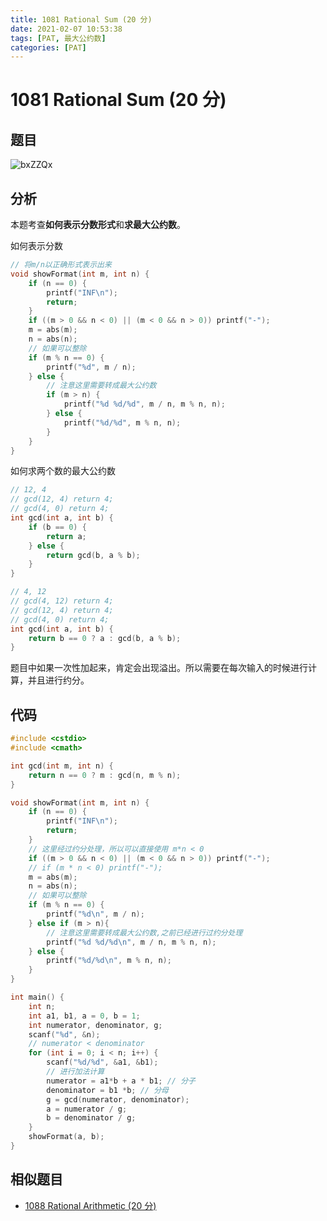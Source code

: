 ```yaml
---
title: 1081 Rational Sum (20 分)
date: 2021-02-07 10:53:38
tags: [PAT, 最大公约数]
categories: [PAT]
---
```


# 1081 Rational Sum (20 分)

## 题目

![bxZZQx](https://gitee.com/yoyhm/oss/raw/master/uPic/bxZZQx.png)

## 分析

本题考查**如何表示分数形式**和**求最大公约数**。

如何表示分数

```C++
// 将m/n以正确形式表示出来
void showFormat(int m, int n) {
	if (n == 0) {
		printf("INF\n");
		return;
	}
	if ((m > 0 && n < 0) || (m < 0 && n > 0)) printf("-");
	m = abs(m);
	n = abs(n);
	// 如果可以整除
	if (m % n == 0) {
		printf("%d", m / n);
	} else {
		// 注意这里需要转成最大公约数
		if (m > n) {
			printf("%d %d/%d", m / n, m % n, n);
		} else {
			printf("%d/%d", m % n, n);
		}
	}
}
```

如何求两个数的最大公约数

```C++
// 12, 4
// gcd(12, 4) return 4;
// gcd(4, 0) return 4;
int gcd(int a, int b) {
	if (b == 0) {
		return a;
	} else {
		return gcd(b, a % b);
	}
}

// 4, 12
// gcd(4, 12) return 4;
// gcd(12, 4) return 4;
// gcd(4, 0) return 4;
int gcd(int a, int b) {
	return b == 0 ? a : gcd(b, a % b);
}
```

题目中如果一次性加起来，肯定会出现溢出。所以需要在每次输入的时候进行计算，并且进行约分。

## 代码

```C++
#include <cstdio>
#include <cmath>

int gcd(int m, int n) {
    return n == 0 ? m : gcd(n, m % n);
}

void showFormat(int m, int n) {
	if (n == 0) {
		printf("INF\n");
		return;
	}
    // 这里经过约分处理，所以可以直接使用 m*n < 0
	if ((m > 0 && n < 0) || (m < 0 && n > 0)) printf("-");
    // if (m * n < 0) printf("-");
	m = abs(m);
	n = abs(n);
	// 如果可以整除
	if (m % n == 0) {
		printf("%d\n", m / n);
	} else if (m > n){
		// 注意这里需要转成最大公约数,之前已经进行过约分处理
		printf("%d %d/%d\n", m / n, m % n, n);
	} else {
        printf("%d/%d\n", m % n, n);
    }
}

int main() {
    int n;
    int a1, b1, a = 0, b = 1;
    int numerator, denominator, g;
    scanf("%d", &n);
    // numerator < denominator
    for (int i = 0; i < n; i++) {
        scanf("%d/%d", &a1, &b1);
        // 进行加法计算
        numerator = a1*b + a * b1; // 分子
        denominator = b1 *b; // 分母
        g = gcd(numerator, denominator);
        a = numerator / g;
        b = denominator / g;
    }
    showFormat(a, b);
}
```

## 相似题目

- [1088 Rational Arithmetic (20 分)](https://pintia.cn/problem-sets/994805342720868352/problems/994805378443755520)
